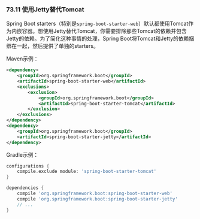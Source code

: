 ### 73.11 使用Jetty替代Tomcat

Spring Boot starters（特别是`spring-boot-starter-web`）默认都使用Tomcat作为内嵌容器。想使用Jetty替代Tomcat，你需要排除那些Tomcat的依赖并包含Jetty的依赖。为了简化这种事情的处理，Spring Boot将Tomcat和Jetty的依赖捆绑在一起，然后提供了单独的starters。

Maven示例：
```xml
<dependency>
    <groupId>org.springframework.boot</groupId>
    <artifactId>spring-boot-starter-web</artifactId>
    <exclusions>
        <exclusion>
            <groupId>org.springframework.boot</groupId>
            <artifactId>spring-boot-starter-tomcat</artifactId>
        </exclusion>
    </exclusions>
</dependency>
<dependency>
    <groupId>org.springframework.boot</groupId>
    <artifactId>spring-boot-starter-jetty</artifactId>
</dependency>
```
Gradle示例：
```gradle
configurations {
    compile.exclude module: 'spring-boot-starter-tomcat'
}

dependencies {
    compile 'org.springframework.boot:spring-boot-starter-web'
    compile 'org.springframework.boot:spring-boot-starter-jetty'
    // ...
}
```
